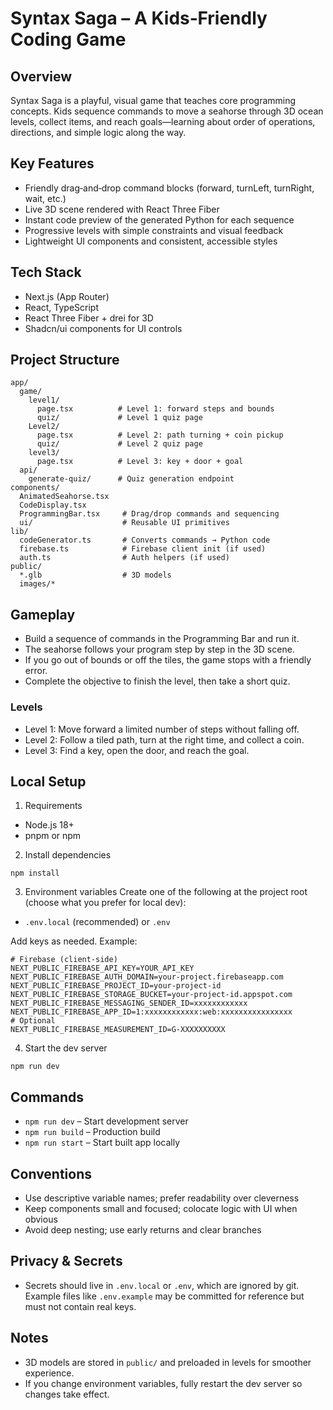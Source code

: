# Syntax Saga – A Kids‑Friendly Coding Game

## Overview

Syntax Saga is a playful, visual game that teaches core programming concepts. Kids sequence commands to move a seahorse through 3D ocean levels, collect items, and reach goals—learning about order of operations, directions, and simple logic along the way.

## Key Features
- Friendly drag‑and‑drop command blocks (forward, turnLeft, turnRight, wait, etc.)
- Live 3D scene rendered with React Three Fiber
- Instant code preview of the generated Python for each sequence
- Progressive levels with simple constraints and visual feedback
- Lightweight UI components and consistent, accessible styles

## Tech Stack
- Next.js (App Router)
- React, TypeScript
- React Three Fiber + drei for 3D
- Shadcn/ui components for UI controls

## Project Structure

```
app/
  game/
    level1/
      page.tsx          # Level 1: forward steps and bounds
      quiz/             # Level 1 quiz page
    Level2/
      page.tsx          # Level 2: path turning + coin pickup
      quiz/             # Level 2 quiz page
    level3/
      page.tsx          # Level 3: key + door + goal
  api/
    generate-quiz/      # Quiz generation endpoint
components/
  AnimatedSeahorse.tsx
  CodeDisplay.tsx
  ProgrammingBar.tsx     # Drag/drop commands and sequencing
  ui/                    # Reusable UI primitives
lib/
  codeGenerator.ts       # Converts commands → Python code
  firebase.ts            # Firebase client init (if used)
  auth.ts                # Auth helpers (if used)
public/
  *.glb                  # 3D models
  images/*
```

## Gameplay
- Build a sequence of commands in the Programming Bar and run it.
- The seahorse follows your program step by step in the 3D scene.
- If you go out of bounds or off the tiles, the game stops with a friendly error.
- Complete the objective to finish the level, then take a short quiz.

### Levels
- Level 1: Move forward a limited number of steps without falling off.
- Level 2: Follow a tiled path, turn at the right time, and collect a coin.
- Level 3: Find a key, open the door, and reach the goal.

## Local Setup

1) Requirements
- Node.js 18+
- pnpm or npm

2) Install dependencies
```
npm install
```

3) Environment variables
Create one of the following at the project root (choose what you prefer for local dev):
- `.env.local` (recommended) or `.env`

Add keys as needed. Example:
```
# Firebase (client-side)
NEXT_PUBLIC_FIREBASE_API_KEY=YOUR_API_KEY
NEXT_PUBLIC_FIREBASE_AUTH_DOMAIN=your-project.firebaseapp.com
NEXT_PUBLIC_FIREBASE_PROJECT_ID=your-project-id
NEXT_PUBLIC_FIREBASE_STORAGE_BUCKET=your-project-id.appspot.com
NEXT_PUBLIC_FIREBASE_MESSAGING_SENDER_ID=xxxxxxxxxxxx
NEXT_PUBLIC_FIREBASE_APP_ID=1:xxxxxxxxxxxx:web:xxxxxxxxxxxxxxxx
# Optional
NEXT_PUBLIC_FIREBASE_MEASUREMENT_ID=G-XXXXXXXXXX
```

4) Start the dev server
```
npm run dev
```

## Commands
- `npm run dev` – Start development server
- `npm run build` – Production build
- `npm run start` – Start built app locally

## Conventions
- Use descriptive variable names; prefer readability over cleverness
- Keep components small and focused; colocate logic with UI when obvious
- Avoid deep nesting; use early returns and clear branches

## Privacy & Secrets
- Secrets should live in `.env.local` or `.env`, which are ignored by git. Example files like `.env.example` may be committed for reference but must not contain real keys.

## Notes
- 3D models are stored in `public/` and preloaded in levels for smoother experience.
- If you change environment variables, fully restart the dev server so changes take effect.